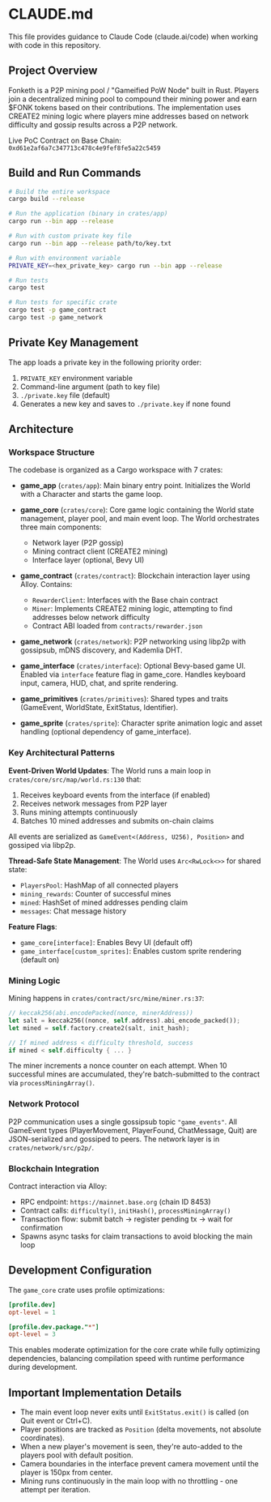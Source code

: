 # CLAUDE.md

This file provides guidance to Claude Code (claude.ai/code) when working with code in this repository.

## Project Overview

Fonketh is a P2P mining pool / "Gameified PoW Node" built in Rust. Players join a decentralized mining pool to compound their mining power and earn $FONK tokens based on their contributions. The implementation uses CREATE2 mining logic where players mine addresses based on network difficulty and gossip results across a P2P network.

Live PoC Contract on Base Chain: `0xd61e2af6a7c347713c478c4e9fef8fe5a22c5459`

## Build and Run Commands

```bash
# Build the entire workspace
cargo build --release

# Run the application (binary in crates/app)
cargo run --bin app --release

# Run with custom private key file
cargo run --bin app --release path/to/key.txt

# Run with environment variable
PRIVATE_KEY=<hex_private_key> cargo run --bin app --release

# Run tests
cargo test

# Run tests for specific crate
cargo test -p game_contract
cargo test -p game_network
```

## Private Key Management

The app loads a private key in the following priority order:
1. `PRIVATE_KEY` environment variable
2. Command-line argument (path to key file)
3. `./private.key` file (default)
4. Generates a new key and saves to `./private.key` if none found

## Architecture

### Workspace Structure

The codebase is organized as a Cargo workspace with 7 crates:

- **game_app** (`crates/app`): Main binary entry point. Initializes the World with a Character and starts the game loop.

- **game_core** (`crates/core`): Core game logic containing the World state management, player pool, and main event loop. The World orchestrates three main components:
  - Network layer (P2P gossip)
  - Mining contract client (CREATE2 mining)
  - Interface layer (optional, Bevy UI)

- **game_contract** (`crates/contract`): Blockchain interaction layer using Alloy. Contains:
  - `RewarderClient`: Interfaces with the Base chain contract
  - `Miner`: Implements CREATE2 mining logic, attempting to find addresses below network difficulty
  - Contract ABI loaded from `contracts/rewarder.json`

- **game_network** (`crates/network`): P2P networking using libp2p with gossipsub, mDNS discovery, and Kademlia DHT.

- **game_interface** (`crates/interface`): Optional Bevy-based game UI. Enabled via `interface` feature flag in game_core. Handles keyboard input, camera, HUD, chat, and sprite rendering.

- **game_primitives** (`crates/primitives`): Shared types and traits (GameEvent, WorldState, ExitStatus, Identifier).

- **game_sprite** (`crates/sprite`): Character sprite animation logic and asset handling (optional dependency of game_interface).

### Key Architectural Patterns

**Event-Driven World Updates**: The World runs a main loop in `crates/core/src/map/world.rs:130` that:
1. Receives keyboard events from the interface (if enabled)
2. Receives network messages from P2P layer
3. Runs mining attempts continuously
4. Batches 10 mined addresses and submits on-chain claims

All events are serialized as `GameEvent<(Address, U256), Position>` and gossiped via libp2p.

**Thread-Safe State Management**: The World uses `Arc<RwLock<>>` for shared state:
- `PlayersPool`: HashMap of all connected players
- `mining_rewards`: Counter of successful mines
- `mined`: HashSet of mined addresses pending claim
- `messages`: Chat message history

**Feature Flags**:
- `game_core[interface]`: Enables Bevy UI (default off)
- `game_interface[custom_sprites]`: Enables custom sprite rendering (default on)

### Mining Logic

Mining happens in `crates/contract/src/mine/miner.rs:37`:
```rust
// keccak256(abi.encodePacked(nonce, minerAddress))
let salt = keccak256((nonce, self.address).abi_encode_packed());
let mined = self.factory.create2(salt, init_hash);

// If mined address < difficulty threshold, success
if mined < self.difficulty { ... }
```

The miner increments a nonce counter on each attempt. When 10 successful mines are accumulated, they're batch-submitted to the contract via `processMiningArray()`.

### Network Protocol

P2P communication uses a single gossipsub topic `"game_events"`. All GameEvent types (PlayerMovement, PlayerFound, ChatMessage, Quit) are JSON-serialized and gossiped to peers. The network layer is in `crates/network/src/p2p/`.

### Blockchain Integration

Contract interaction via Alloy:
- RPC endpoint: `https://mainnet.base.org` (chain ID 8453)
- Contract calls: `difficulty()`, `initHash()`, `processMiningArray()`
- Transaction flow: submit batch → register pending tx → wait for confirmation
- Spawns async tasks for claim transactions to avoid blocking the main loop

## Development Configuration

The `game_core` crate uses profile optimizations:
```toml
[profile.dev]
opt-level = 1

[profile.dev.package."*"]
opt-level = 3
```

This enables moderate optimization for the core crate while fully optimizing dependencies, balancing compilation speed with runtime performance during development.

## Important Implementation Details

- The main event loop never exits until `ExitStatus.exit()` is called (on Quit event or Ctrl+C).
- Player positions are tracked as `Position` (delta movements, not absolute coordinates).
- When a new player's movement is seen, they're auto-added to the players pool with default position.
- Camera boundaries in the interface prevent camera movement until the player is 150px from center.
- Mining runs continuously in the main loop with no throttling - one attempt per iteration.
